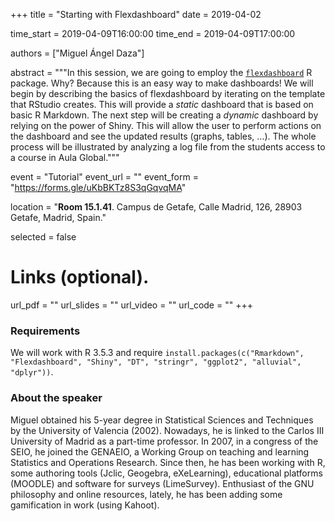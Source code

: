 +++
title = "Starting with Flexdashboard"
date = 2019-04-02

time_start = 2019-04-09T16:00:00
time_end = 2019-04-09T17:00:00

authors = ["Miguel Ángel Daza"]

abstract = """In this session, we are going to employ the [`flexdashboard`](https://rmarkdown.rstudio.com/flexdashboard/) R package. Why? Because this is an easy way to make dashboards! We will begin by describing the basics of flexdashboard by iterating on the template that RStudio creates. This will provide a *static* dashboard that is based on basic R Markdown. The next step will be creating a *dynamic* dashboard by relying on the power of Shiny. This will allow the user to perform actions on the dashboard and see the updated results (graphs, tables, ...). The whole process will be illustrated by analyzing a log file from the students access to a course in Aula Global."""

event = "Tutorial"
event_url = ""
event_form = "https://forms.gle/uKbBKTz8S3qGqvqMA"

location = "**Room 15.1.41**. Campus de Getafe, Calle Madrid, 126, 28903 Getafe, Madrid, Spain."

selected = false

# Links (optional).
url_pdf = ""
url_slides = ""
url_video = ""
url_code = ""
+++

### Requirements

We will work with R 3.5.3 and require `install.packages(c("Rmarkdown", "Flexdashboard", "Shiny", "DT", "stringr", "ggplot2", "alluvial", "dplyr"))`.

### About the speaker

Miguel obtained his 5-year degree in Statistical Sciences and Techniques by the University of Valencia (2002). Nowadays, he is linked to the Carlos III University of Madrid as a part-time professor. In 2007, in a congress of the SEIO, he joined the GENAEIO, a Working Group on teaching and learning Statistics and Operations Research. Since then, he has been working with R, some authoring tools (Jclic, Geogebra, eXeLearning), educational platforms (MOODLE) and software for surveys (LimeSurvey). Enthusiast of the GNU philosophy and online resources, lately, he has been adding some gamification in work (using Kahoot).
